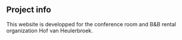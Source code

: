 ## Project info
This website is developped for the conference room and B&B rental organization Hof van Heulerbroek.
